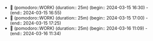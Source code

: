 
- 🍅 (pomodoro::WORK) (duration:: 25m) (begin:: 2024-03-15 16:30) - (end:: 2024-03-15 16:55)
- 🍅 (pomodoro::WORK) (duration:: 25m) (begin:: 2024-03-15 17:00) - (end:: 2024-03-15 17:25)
- 🍅 (pomodoro::WORK) (duration:: 25m) (begin:: 2024-03-16 11:09) - (end:: 2024-03-16 11:34)